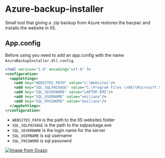 # Azure-backup-installer

Small tool that giving a .zip backup from Azure restores the bacpac and installs the website in IIS.

## App.config

Before using you need to add an app.config with the name `AzureBackupInstaller.dll.config`.

```xml
<?xml version="1.0" encoding="utf-8" ?>
<configuration>
  <appSettings>
    <add key="WEBSITES_PATH" value="C:\Websites"/>
    <add key="SQL_SQLPACKAGE" value="C:\Program Files (x86)\Microsoft SQL Server\140\DAC\bin\sqlpackage.exe"/>
    <add key="SQL_SEVERNAME" value="LAPTOP-EMI"/>
    <add key="SQL_USERNAME" value="emiliano"/>
    <add key="SQL_PASSWORD" value="emiliano"/>
  </appSettings>
</configuration>
```

 - `WEBSITES_PATH` is the path to the IIS websites folder
 - `SQL_SQLPACKAGE` is the path to the sqlpackage.exe
 - `SQL_SEVERNAME` is the login name for the server
 - `SQL_USERNAME` is sql username
 - `SQL_PASSWORD` is sql passowrd
 
 [![Image from Gyazo](https://i.gyazo.com/78e7fe38db16bc7ce36ab30789571d23.jpg)](https://gyazo.com/78e7fe38db16bc7ce36ab30789571d23)
